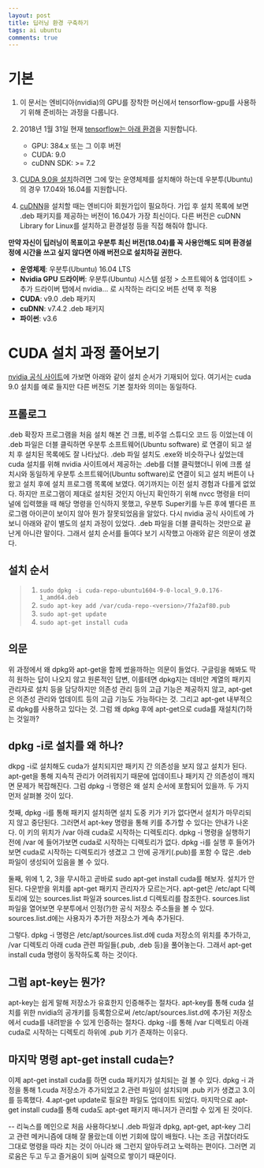 ```yaml
---
layout: post
title: 딥러닝 환경 구축하기
tags: ai ubuntu
comments: true
---
```


# 기본
1. 이 문서는 엔비디아(nvidia)의 GPU를 장착한 머신에서 tensorflow-gpu를 사용하기 위해 준비하는 과정을 다룹니다.
2. 2018년 1월 31일 현재 [tensorflow는 아래 환경](https://www.tensorflow.org/install/gpu)을 지원합니다.
   - GPU: 384.x 또는 그 이후 버전
   - CUDA: 9.0
   - cuDNN SDK: >= 7.2
3. [CUDA 9.0을 설치](https://developer.nvidia.com/cuda-90-download-archive)하려면 그에 맞는 운영체제를 설치해야 하는데 우분투(Ubuntu)의 경우 17.04와 16.04를 지원합니다.

4. [cuDNN](https://developer.nvidia.com/cudnn)을 설치할 때는 엔비디아 회원가입이 필요하다. 가입 후 설치 목록에 보면 .deb 패키지를 제공하는 버전이 16.04가 가장 최신이다. 다른 버전은 cuDNN Library for Linux를 설치하고 환경설정 등을 직접 해줘야 합니다.

**만약 자신이 딥러닝이 목표이고 우분투 최신 버전(18.04)를 꼭 사용안해도 되며 환경설정에 시간을 쓰고 싶지 않다면 아래 버전으로 설치하길 권한다.**

- **운영체제**: 우분투(Ubuntu) 16.04 LTS
- **Nvidia GPU 드라이버**: 우분투(Ubuntu) 시스템 설정 > 소프트웨어 & 업데이트 > 추가 드라이버 탭에서 nvidia... 로 시작하는 라디오 버튼 선택 후 적용
- **CUDA**: v9.0 .deb 패키지
- **cuDNN**: v7.4.2 .deb 패키지
- **파이썬**: v3.6

# CUDA 설치 과정 풀어보기

[nvidia 공식 사이트](https://developer.nvidia.com/cuda-90-download-archive?target_os=Linux&target_arch=x86_64&target_distro=Ubuntu&target_version=1604&target_type=deblocal)에 가보면 아래와 같이 설치 순서가 기재되어 있다. 여기서는 cuda 9.0 설치를 예로 들지만 다른 버전도 기본 절차와 의미는 동일하다.

## 프롤로그
.deb 확장자 프로그램을 처음 설치 해본 건 크롬, 비주얼 스튜디오 코드 등 이었는데 이 .deb 파일은 더블 클릭하면 우분투 소프트웨어(Ubuntu software) 로 연결이 되고 설치 후 설치된 목록에도 잘 나타났다. .deb 파일 설치도 .exe와 비슷하구나 싶었는데 cuda 설치를 위해 nvidia 사이트에서 제공하는 .deb를 더블 클릭했더니 위에 크롬 설치시와 동일하게 우분투 소프트웨어(Ubuntu software)로 연결이 되고 설치 버튼이 나왔고 설치 후에 설치 프로그램 목록에 보였다. 여기까지는 이전 설치 경험과 다를게 없었다. 하지만 프로그램이 제대로 설치된 것인지 아닌지 확인하기 위해 nvcc 명령을 터미널에 입력했을 때 해당 명령을 인식하지 못했고, 우분투 Super키를 누른 후에 별다른 프로그램 아이콘이 보이지 않아 뭔가 잘못되었음을 알았다. 다시 nvidia 공식 사이트에 가보니 아래와 같이 별도의 설치 과정이 있었다. .deb 파일을 더블 클릭하는 것만으로 끝난게 아니란 말이다. 그래서 설치 순서를 들여다 보기 시작했고 아래와 같은 의문이 생겼다.

## 설치 순서
> 1. `sudo dpkg -i cuda-repo-ubuntu1604-9-0-local_9.0.176-1_amd64.deb`
> 2. `sudo apt-key add /var/cuda-repo-<version>/7fa2af80.pub`
> 3. `sudo apt-get update`
> 4. `sudo apt-get install cuda`

## 의문
위 과정에서 왜 dpkg와 apt-get을 함께 썼을까하는 의문이 들었다. 구글링을 해봐도 딱히 원하는 답이 나오지 않고 원론적인 답변, 이를테면 dpkg지는 데비안 계열의 패키지 관리자로 설치 등을 담당하지만 의존성 관리 등의 고급 기능은 제공하지 않고, apt-get은 의존성 관리와 업데이트 등의 고급 기능도 가능하다는 것. 그리고 apt-get 내부적으로 dpkg를 사용하고 있다는 것. 그럼 왜 dpkg 후에 apt-get으로 cuda를 재설치(?)하는 것일까?

## dpkg -i로 설치를 왜 하나?
dkpg -i로 설치해도 cuda가 설치되지만 패키지 간 의존성을 보지 않고 설치가 된다. apt-get을 통해 지속적 관리가 어려워지기 때문에 업데이트나 패키지 간 의존성이 깨지면 문제가 복잡해진다. 그럼 dpkg -i 명령은 왜 설치 순서에 포함되어 있을까. 두 가지 먼저 살펴볼 것이 있다.
    
첫째, dpkg -i를 통해 패키지 설치하면 설치 도중 키가 키가 없다면서 설치가 마무리되지 않고 중단된다. 그러면서 apt-key 명령을 통해 키를 추가할 수 있다는 안내가 나온다. 이 키의 위치가 /var 아래 cuda로 시작하는 디렉토리다. dpkg -i 명령을 실행하기 전에 /var 에 들어가보면 cuda로 시작하는 디렉토리가 없다. dpkg -i를 실행 후 들어가보면 cuda로 시작하는 디렉토리가 생겼고 그 안에 공개키(.pub)를 포함 수 많은 .deb 파일이 생성되어 있음을 볼 수 있다.

둘째, 위에 1, 2, 3을 무시하고 곧바로 sudo apt-get install cuda를 해보자. 설치가 안된다. 다운받을 위치를 apt-get 패키지 관리자가 모르는거다. apt-get은 /etc/apt 디렉토리에 있는 sources.list 파일과 sources.list.d 디렉토리를 참조한다. sources.list 파일을 열어보면 우분투에서 인정(?)한 공식 저장소 주소들을 볼 수 있다. sources.list.d에는 사용자가 추가한 저장소가 계속 추가된다. 

그렇다. dpkg -i 명령은 /etc/apt/sources.list.d에 cuda 저장소의 위치를 추가하고, /var 디렉토리 아래 cuda 관련 파일들(.pub, .deb 등)을 풀어놓는다. 그래서 apt-get install cuda 명령이 동작하도록 하는 것이다.

## 그럼 apt-key는 뭔가?
apt-key는 쉽게 말해 저장소가 유효한지 인증해주는 절차다. apt-key를 통해 cuda 설치를 위한 nvidia의 공개키를 등록함으로써 /etc/apt/sources.list.d에 추가된 저장소에서 cuda를 내려받을 수 있게 인증하는 절차다. dpkg -i를 통해 /var 디렉토리 아래 cuda로 시작하는 디렉토리 하위에 .pub 키가 존재하는 이유다.

## 마지막 명령 apt-get install cuda는?
이제 apt-get install cuda를 하면 cuda 패키지가 설치되는 걸 볼 수 있다. dpkg -i 과정을 통해 1.cuda 저장소가 추가되었고 2.관련 파일이 설치되며 .pub 키가 생겼고 3.이를 등록했다. 4.apt-get update로 필요한 파일도 업데이트 되었다. 마지막으로 apt-get install cuda를 통해 cuda도 apt-get 패키지 매니저가 관리할 수 있게 된 것이다. 

--
리눅스를 메인으로 처음 사용하다보니 .deb 파일과 dpkg, apt-get, apt-key 그리고 관련 메커니즘에 대해 잘 몰랐는데 이번 기회에 많이 배웠다. 나는 조금 귀찮더라도 그대로 명령을 따라 치는 것이 아니라 왜 그런지 알아두려고 노력하는 편이다. 그러면 괴로움은 두고 두고 즐거움이 되며 실력으로 쌓이기 때문이다.

